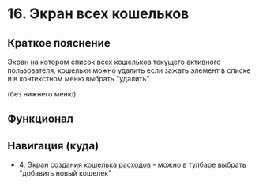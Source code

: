 # 16. Экран всех кошельков

## Краткое пояснение

Экран на котором список всех кошельков текущего активного пользователя, кошельки можно удалить
если зажать элемент в списке и в контекстном меню выбрать "удалить"

(без нижнего меню)

## Функционал

## Навигация (куда)

- [4. Экран создания кошелька расходов](screen_4_create_wallet.md) - можно в тулбаре выбрать
  "добавить новый кошелек"